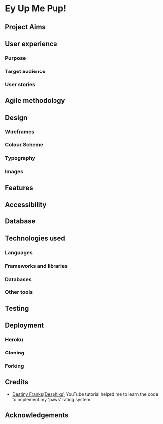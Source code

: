 # Ey Up Me Pup!

## Project Aims

## User experience
### Purpose
### Target audience
### User stories

## Agile methodology

## Design
### Wireframes
### Colour Scheme
### Typography
### Images

## Features

## Accessibility

## Database

## Technologies used
### Languages
### Frameworks and libraries
### Databases
### Other tools

## Testing

## Deployment
### Heroku
### Cloning
### Forking

## Credits
- [Destiny Franks(Desphixs)](https://www.youtube.com/watch?v=gBJMM3ZQLpk) YouTube tutorial helped me to learn the code to implement my 'paws' rating system.

## Acknowledgements